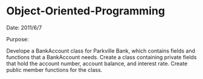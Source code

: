 # Object-Oriented-Programming

Date: 2011/6/7

Purpose:

Develope a BankAccount class for Parkville Bank, which contains fields and functions that a BankAccount needs. 
Create a class containing private fields that hold the account number, account balance, and interest rate. Create public member functions for the class.


